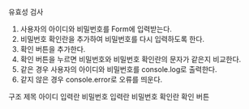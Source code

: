 유효성 검사

1. 사용자의 아이디와 비밀번호를 Form에 입력받는다.
2. 비밀번호 확인란을 추가하여 비밀번호를 다시 입력하도록 한다.
3. 확인 버튼을 추가한다.
4. 확인 버튼을 누르면 비밀번호와 비밀번호 확인란의 문자가 같은지 비교한다.
5. 같은 경우 사용자의 아이디와 비밀번호를 console.log로 출력한다.
6. 같지 않은 경우 console.error로 오류를 띄운다.

구조
    제목
    아이디 입력란
    비밀번호 입력란
    비밀번호 확인란
    확인 버튼